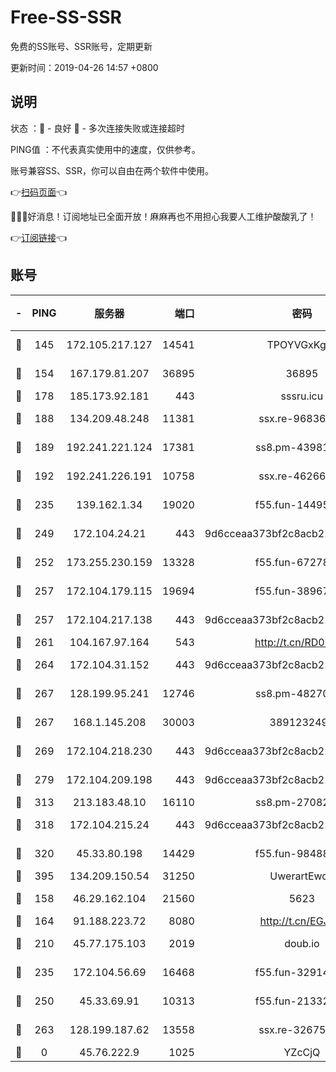 # Free-SS-SSR

免费的SS账号、SSR账号，定期更新

更新时间：2019-04-26 14:57 +0800

## 说明

状态     ：🙂 - 良好 🙁 - 多次连接失败或连接超时

PING值   ：不代表真实使用中的速度，仅供参考。

账号兼容SS、SSR，你可以自由在两个软件中使用。

👉[扫码页面](https://liesauer.github.io/Free-SS-SSR/)👈

🎉🎉🎉好消息！订阅地址已全面开放！麻麻再也不用担心我要人工维护酸酸乳了！

👉[订阅链接](https://www.liesauer.net/yogurt/subscribe?ACCESS_TOKEN=DAYxR3mMaZAsaqUb)👈

## 账号

|-|PING|服务器|端口|密码|加密方式|区域|
|:----:|:----:|:-----:|-----:|:----:|:----:|:----:|
|🙂|145|172.105.217.127|14541|TPOYVGxKglpi|aes-256-cfb|JP|
|🙂|154|167.179.81.207|36895|36895|aes-256-cfb|JP|
|🙂|178|185.173.92.181|443|sssru.icu|rc4-md5|RU|
|🙂|188|134.209.48.248|11381|ssx.re-96836454|aes-256-cfb|US|
|🙂|189|192.241.221.124|17381|ss8.pm-43981426|aes-256-cfb|US|
|🙂|192|192.241.226.191|10758|ssx.re-46266917|aes-256-cfb|US|
|🙂|235|139.162.1.34|19020|f55.fun-14495411|aes-256-cfb|SG|
|🙂|249|172.104.24.21|443|9d6cceaa373bf2c8acb22e60b6a58be6|aes-256-cfb|US|
|🙂|252|173.255.230.159|13328|f55.fun-67278119|aes-256-cfb|US|
|🙂|257|172.104.179.115|19694|f55.fun-38967264|aes-256-cfb|SG|
|🙂|257|172.104.217.138|443|9d6cceaa373bf2c8acb22e60b6a58be6|aes-256-cfb|US|
|🙂|261|104.167.97.164|543|http://t.cn/RD0D7sx|rc4-md5|CA|
|🙂|264|172.104.31.152|443|9d6cceaa373bf2c8acb22e60b6a58be6|aes-256-cfb|US|
|🙂|267|128.199.95.241|12746|ss8.pm-48270505|aes-256-cfb|SG|
|🙂|267|168.1.145.208|30003|3891232494|aes-256-cfb|AU|
|🙂|269|172.104.218.230|443|9d6cceaa373bf2c8acb22e60b6a58be6|aes-256-cfb|US|
|🙂|279|172.104.209.198|443|9d6cceaa373bf2c8acb22e60b6a58be6|aes-256-cfb|US|
|🙂|313|213.183.48.10|16110|ss8.pm-27082540|rc4-md5|RU|
|🙂|318|172.104.215.24|443|9d6cceaa373bf2c8acb22e60b6a58be6|aes-256-cfb|US|
|🙂|320|45.33.80.198|14429|f55.fun-98488000|aes-256-cfb|US|
|🙂|395|134.209.150.54|31250|UwerartEwqe|chacha20|IN|
|🙂|158|46.29.162.104|21560|5623|aes-128-ctr|RU|
|🙂|164|91.188.223.72|8080|http://t.cn/EGJIyrl|rc4-md5|RU|
|🙂|210|45.77.175.103|2019|doub.io|aes-128-ctr|SG|
|🙂|235|172.104.56.69|16468|f55.fun-32914277|aes-256-cfb|SG|
|🙂|250|45.33.69.91|10313|f55.fun-21332976|aes-256-cfb|US|
|🙂|263|128.199.187.62|13558|ssx.re-32675545|aes-256-cfb|SG|
|🙁|0|45.76.222.9|1025|YZcCjQ|rc4-md5|JP|
